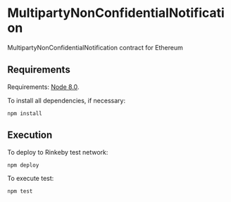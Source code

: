 # MultipartyNonConfidentialNotification
MultipartyNonConfidentialNotification contract for Ethereum

## Requirements
Requirements: [Node 8.0](https://nodejs.org/en/download/).

To install all dependencies, if necessary:
```
npm install
```
## Execution
To deploy to Rinkeby test network:
```
npm deploy
```

To execute test:
```
npm test
```
